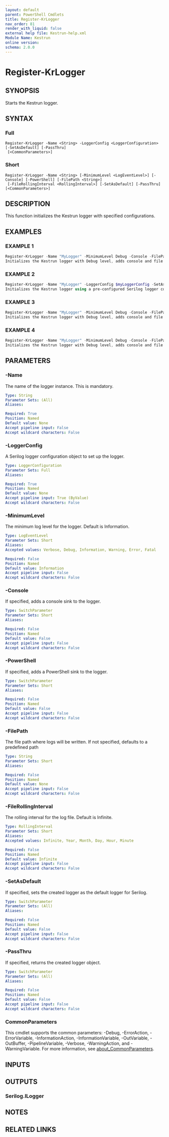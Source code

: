 ```yaml
---
layout: default
parent: PowerShell Cmdlets
title: Register-KrLogger
nav_order: 81
render_with_liquid: false
external help file: Kestrun-help.xml
Module Name: Kestrun
online version:
schema: 2.0.0
---
```


# Register-KrLogger

## SYNOPSIS
Starts the Kestrun logger.

## SYNTAX

### Full
```
Register-KrLogger -Name <String> -LoggerConfig <LoggerConfiguration> [-SetAsDefault] [-PassThru]
 [<CommonParameters>]
```

### Short
```
Register-KrLogger -Name <String> [-MinimumLevel <LogEventLevel>] [-Console] [-PowerShell] [-FilePath <String>]
 [-FileRollingInterval <RollingInterval>] [-SetAsDefault] [-PassThru] [<CommonParameters>]
```

## DESCRIPTION
This function initializes the Kestrun logger with specified configurations.

## EXAMPLES

### EXAMPLE 1
```powershell
Register-KrLogger -Name "MyLogger" -MinimumLevel Debug -Console -FilePath "C:\Logs\kestrun.log" -FileRollingInterval Day -SetAsDefault
Initializes the Kestrun logger with Debug level, adds console and file sinks, sets the logger as default, and returns the logger object.
```

### EXAMPLE 2
```powershell
Register-KrLogger -Name "MyLogger" -LoggerConfig $myLoggerConfig -SetAsDefault
Initializes the Kestrun logger using a pre-configured Serilog logger configuration object and sets it as the default logger.
```

### EXAMPLE 3
```powershell
Register-KrLogger -Name "MyLogger" -MinimumLevel Debug -Console -FilePath "C:\Logs\kestrun.log" -FileRollingInterval Day -SetAsDefault
Initializes the Kestrun logger with Debug level, adds console and file sinks, sets the logger as default, and returns the logger object.
```

### EXAMPLE 4
```powershell
Register-KrLogger -Name "MyLogger" -MinimumLevel Debug -Console -FilePath "C:\Logs\kestrun.log" -FileRollingInterval Day -SetAsDefault
Initializes the Kestrun logger with Debug level, adds console and file sinks, sets the logger as default, and returns the logger object.
```

## PARAMETERS

### -Name
The name of the logger instance.
This is mandatory.

```yaml
Type: String
Parameter Sets: (All)
Aliases:

Required: True
Position: Named
Default value: None
Accept pipeline input: False
Accept wildcard characters: False
```

### -LoggerConfig
A Serilog logger configuration object to set up the logger.

```yaml
Type: LoggerConfiguration
Parameter Sets: Full
Aliases:

Required: True
Position: Named
Default value: None
Accept pipeline input: True (ByValue)
Accept wildcard characters: False
```

### -MinimumLevel
The minimum log level for the logger.
Default is Information.

```yaml
Type: LogEventLevel
Parameter Sets: Short
Aliases:
Accepted values: Verbose, Debug, Information, Warning, Error, Fatal

Required: False
Position: Named
Default value: Information
Accept pipeline input: False
Accept wildcard characters: False
```

### -Console
If specified, adds a console sink to the logger.

```yaml
Type: SwitchParameter
Parameter Sets: Short
Aliases:

Required: False
Position: Named
Default value: False
Accept pipeline input: False
Accept wildcard characters: False
```

### -PowerShell
If specified, adds a PowerShell sink to the logger.

```yaml
Type: SwitchParameter
Parameter Sets: Short
Aliases:

Required: False
Position: Named
Default value: False
Accept pipeline input: False
Accept wildcard characters: False
```

### -FilePath
The file path where logs will be written.
If not specified, defaults to a predefined path

```yaml
Type: String
Parameter Sets: Short
Aliases:

Required: False
Position: Named
Default value: None
Accept pipeline input: False
Accept wildcard characters: False
```

### -FileRollingInterval
The rolling interval for the log file.
Default is Infinite.

```yaml
Type: RollingInterval
Parameter Sets: Short
Aliases:
Accepted values: Infinite, Year, Month, Day, Hour, Minute

Required: False
Position: Named
Default value: Infinite
Accept pipeline input: False
Accept wildcard characters: False
```

### -SetAsDefault
If specified, sets the created logger as the default logger for Serilog.

```yaml
Type: SwitchParameter
Parameter Sets: (All)
Aliases:

Required: False
Position: Named
Default value: False
Accept pipeline input: False
Accept wildcard characters: False
```

### -PassThru
If specified, returns the created logger object.

```yaml
Type: SwitchParameter
Parameter Sets: (All)
Aliases:

Required: False
Position: Named
Default value: False
Accept pipeline input: False
Accept wildcard characters: False
```

### CommonParameters
This cmdlet supports the common parameters: -Debug, -ErrorAction, -ErrorVariable, -InformationAction, -InformationVariable, -OutVariable, -OutBuffer, -PipelineVariable, -Verbose, -WarningAction, and -WarningVariable. For more information, see [about_CommonParameters](http://go.microsoft.com/fwlink/?LinkID=113216).

## INPUTS

## OUTPUTS

### Serilog.ILogger
## NOTES

## RELATED LINKS
